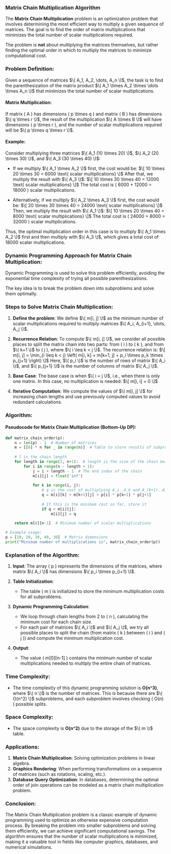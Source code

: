 ### **Matrix Chain Multiplication Algorithm**

The **Matrix Chain Multiplication** problem is an optimization problem that involves determining the most efficient way to multiply a given sequence of matrices. The goal is to find the order of matrix multiplications that minimizes the total number of scalar multiplications required.

The problem is **not** about multiplying the matrices themselves, but rather finding the optimal order in which to multiply the matrices to minimize computational cost.

### **Problem Definition:**
Given a sequence of matrices $\( A_1, A_2, \dots, A_n \)$, the task is to find the parenthesization of the matrix product $\( A_1 \times A_2 \times \dots \times A_n \)$ that minimizes the total number of scalar multiplications.

#### Matrix Multiplication:
If matrix \( A \) has dimensions \( p \times q \) and matrix \( B \) has dimensions $\( q \times r \)$, the result of the multiplication $\( A \times B \)$ will have dimensions \( p \times r \), and the number of scalar multiplications required will be $\( p \times q \times r \)$.

#### Example:
Consider multiplying three matrices $\( A_1 (10 \times 20) \)$, $\( A_2 (20 \times 30) \)$, and $\( A_3 (30 \times 40) \)$:

- If we multiply $\( A_1 \times A_2 \)$ first, the cost would be:
  $\[
  10 \times 20 \times 30 = 6000 \text{ scalar multiplications}
  \]$
  After that, we multiply the result with $\( A_3 \)$:
  $\[
  10 \times 30 \times 40 = 12000 \text{ scalar multiplications}
  \]$
  The total cost is \( 6000 + 12000 = 18000 \) scalar multiplications.

- Alternatively, if we multiply $\( A_2 \times A_3 \)$ first, the cost would be:
  $\[
  20 \times 30 \times 40 = 24000 \text{ scalar multiplications}
  \]$
  Then, we multiply the result with $\( A_1 \)$:
  $\[
  10 \times 20 \times 40 = 8000 \text{ scalar multiplications}
  \]$
  The total cost is \( 24000 + 8000 = 32000 \) scalar multiplications.

Thus, the optimal multiplication order in this case is to multiply $\( A_1 \times A_2 \)$ first and then multiply with $\( A_3 \)$, which gives a total cost of 18000 scalar multiplications.

### **Dynamic Programming Approach for Matrix Chain Multiplication:**

Dynamic Programming is used to solve this problem efficiently, avoiding the exponential time complexity of trying all possible parenthesizations.

The key idea is to break the problem down into subproblems and solve them optimally.

### **Steps to Solve Matrix Chain Multiplication:**

1. **Define the problem**:
   We define $\( m[i, j] \)$ as the minimum number of scalar multiplications required to multiply matrices $\( A_i, A_{i+1}, \dots, A_j \)$.

2. **Recurrence Relation**:
   To compute $\( m[i, j] \)$, we consider all possible places to split the matrix chain into two parts: from \( i \) to \( k \), and from $\( k+1 \)$ to \( j \), where $\( i \leq k < j \)$. The recurrence relation is:
   $\[
   m[i, j] = \min_{i \leq k < j} \left( m[i, k] + m[k+1, j] + p_i \times p_k \times p_{j+1} \right)
   \]$
   Here, $\( p_i \)$ is the number of rows of matrix $\( A_i \)$, and $\( p_{j+1} \)$ is the number of columns of matrix $\( A_j \)$.

3. **Base Case**:
   The base case is when $\( i = j \)$, i.e., when there is only one matrix. In this case, no multiplication is needed:
   $\[
   m[i, i] = 0
   \]$

4. **Iterative Computation**:
   We compute the values of $\( m[i, j] \)$ for increasing chain lengths and use previously computed values to avoid redundant calculations.

### **Algorithm:**

#### **Pseudocode for Matrix Chain Multiplication (Bottom-Up DP)**:

```python
def matrix_chain_order(p):
    n = len(p) - 1  # Number of matrices
    m = [[0] * n for _ in range(n)]  # Table to store results of subproblems
    
    # l is the chain length
    for length in range(2, n+1):  # length is the size of the chain being considered
        for i in range(n - length + 1):
            j = i + length - 1  # The end index of the chain
            m[i][j] = float('inf')
            
            for k in range(i, j):
                # q is the cost of multiplying A_i..A_k and A_(k+1)..A_j
                q = m[i][k] + m[k+1][j] + p[i] * p[k+1] * p[j+1]
                
                # If this is the minimum cost so far, store it
                if q < m[i][j]:
                    m[i][j] = q
    
    return m[0][n-1]  # Minimum number of scalar multiplications

# Example usage:
p = [10, 20, 30, 40, 30]  # Matrix dimensions
print("Minimum number of multiplications is", matrix_chain_order(p))
```

### **Explanation of the Algorithm**:

1. **Input**: The array \( p \) represents the dimensions of the matrices, where matrix $\( A_i \)$ has dimensions $\( p_i \times p_{i+1} \)$.
   
2. **Table Initialization**: 
   - The table \( m \) is initialized to store the minimum multiplication costs for all subproblems.
   
3. **Dynamic Programming Calculation**:
   - We loop through chain lengths from 2 to \( n \), calculating the minimum cost for each chain size.
   - For each pair of matrices $\( A_i \)$ and $\( A_j \)$, we try all possible places to split the chain (from matrix \( k \) between \( i \) and \( j \)) and compute the minimum multiplication cost.

4. **Output**:
   - The value \( m[0][n-1] \) contains the minimum number of scalar multiplications needed to multiply the entire chain of matrices.

### **Time Complexity**:
- The time complexity of this dynamic programming solution is **O(n^3)**, where $\( n \)$ is the number of matrices. This is because there are $\( O(n^2) \)$ subproblems, and each subproblem involves checking \( O(n) \) possible splits.

### **Space Complexity**:
- The space complexity is **O(n^2)** due to the storage of the $\( m \)$ table.

### **Applications**:
1. **Matrix Chain Multiplication**: Solving optimization problems in linear algebra.
2. **Graphics Rendering**: When performing transformations on a sequence of matrices (such as rotations, scaling, etc.).
3. **Database Query Optimization**: In databases, determining the optimal order of join operations can be modeled as a matrix chain multiplication problem.

### **Conclusion**:
The Matrix Chain Multiplication problem is a classic example of dynamic programming used to optimize an otherwise expensive computation process. By breaking the problem into smaller subproblems and solving them efficiently, we can achieve significant computational savings. The algorithm ensures that the number of scalar multiplications is minimized, making it a valuable tool in fields like computer graphics, databases, and numerical simulations.
